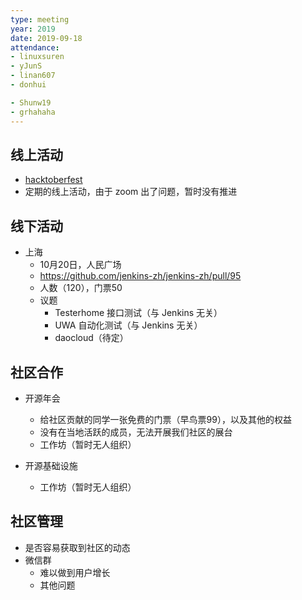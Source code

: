 ```yaml
---
type: meeting
year: 2019
date: 2019-09-18
attendance:
- linuxsuren
- yJunS
- linan607
- donhui

- Shunw19
- grhahaha
---
```


## 线上活动

* [hacktoberfest](https://jenkins.io/events/hacktoberfest/)
* 定期的线上活动，由于 zoom 出了问题，暂时没有推进

## 线下活动

* 上海
    * 10月20日，人民广场
    * https://github.com/jenkins-zh/jenkins-zh/pull/95
    * 人数（120），门票50
    * 议题
        * Testerhome 接口测试（与 Jenkins 无关）
        * UWA 自动化测试（与 Jenkins 无关）
        * daocloud（待定）

## 社区合作

* 开源年会
    * 给社区贡献的同学一张免费的门票（早鸟票99），以及其他的权益
    * 没有在当地活跃的成员，无法开展我们社区的展台
    * 工作坊（暂时无人组织）

* 开源基础设施
    * 工作坊（暂时无人组织）

## 社区管理

* 是否容易获取到社区的动态
* 微信群
    * 难以做到用户增长
    * 其他问题
